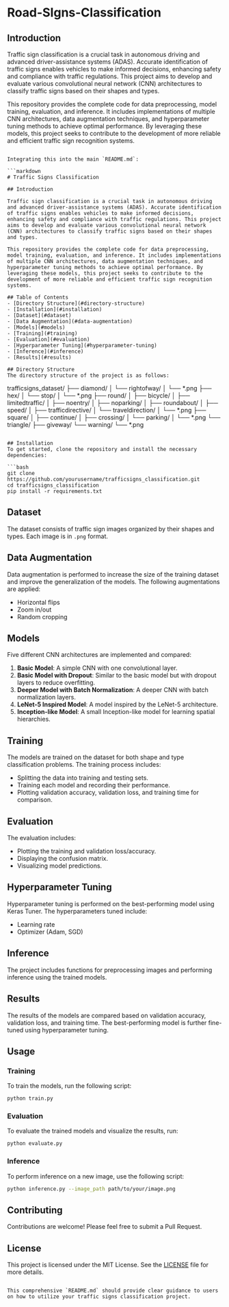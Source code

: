 # Road-SIgns-Classification


## Introduction

Traffic sign classification is a crucial task in autonomous driving and advanced driver-assistance systems (ADAS). Accurate identification of traffic signs enables vehicles to make informed decisions, enhancing safety and compliance with traffic regulations. This project aims to develop and evaluate various convolutional neural network (CNN) architectures to classify traffic signs based on their shapes and types.

This repository provides the complete code for data preprocessing, model training, evaluation, and inference. It includes implementations of multiple CNN architectures, data augmentation techniques, and hyperparameter tuning methods to achieve optimal performance. By leveraging these models, this project seeks to contribute to the development of more reliable and efficient traffic sign recognition systems.
```

Integrating this into the main `README.md`:

```markdown
# Traffic Signs Classification

## Introduction

Traffic sign classification is a crucial task in autonomous driving and advanced driver-assistance systems (ADAS). Accurate identification of traffic signs enables vehicles to make informed decisions, enhancing safety and compliance with traffic regulations. This project aims to develop and evaluate various convolutional neural network (CNN) architectures to classify traffic signs based on their shapes and types.

This repository provides the complete code for data preprocessing, model training, evaluation, and inference. It includes implementations of multiple CNN architectures, data augmentation techniques, and hyperparameter tuning methods to achieve optimal performance. By leveraging these models, this project seeks to contribute to the development of more reliable and efficient traffic sign recognition systems.

## Table of Contents
- [Directory Structure](#directory-structure)
- [Installation](#installation)
- [Dataset](#dataset)
- [Data Augmentation](#data-augmentation)
- [Models](#models)
- [Training](#training)
- [Evaluation](#evaluation)
- [Hyperparameter Tuning](#hyperparameter-tuning)
- [Inference](#inference)
- [Results](#results)

## Directory Structure
The directory structure of the project is as follows:

```
trafficsigns_dataset/
├── diamond/
│   └── rightofway/
│       └── *.png
├── hex/
│   └── stop/
│       └── *.png
├── round/
│   ├── bicycle/
│   ├── limitedtraffic/
│   ├── noentry/
│   ├── noparking/
│   ├── roundabout/
│   ├── speed/
│   ├── trafficdirective/
│   └── traveldirection/
│       └── *.png
├── square/
│   ├── continue/
│   ├── crossing/
│   └── parking/
│       └── *.png
└── triangle/
    ├── giveway/
    └── warning/
        └── *.png
```

## Installation
To get started, clone the repository and install the necessary dependencies:

```bash
git clone https://github.com/yourusername/trafficsigns_classification.git
cd trafficsigns_classification
pip install -r requirements.txt
```

## Dataset
The dataset consists of traffic sign images organized by their shapes and types. Each image is in `.png` format.

## Data Augmentation
Data augmentation is performed to increase the size of the training dataset and improve the generalization of the models. The following augmentations are applied:
- Horizontal flips
- Zoom in/out
- Random cropping

## Models
Five different CNN architectures are implemented and compared:
1. **Basic Model**: A simple CNN with one convolutional layer.
2. **Basic Model with Dropout**: Similar to the basic model but with dropout layers to reduce overfitting.
3. **Deeper Model with Batch Normalization**: A deeper CNN with batch normalization layers.
4. **LeNet-5 Inspired Model**: A model inspired by the LeNet-5 architecture.
5. **Inception-like Model**: A small Inception-like model for learning spatial hierarchies.

## Training
The models are trained on the dataset for both shape and type classification problems. The training process includes:
- Splitting the data into training and testing sets.
- Training each model and recording their performance.
- Plotting validation accuracy, validation loss, and training time for comparison.

## Evaluation
The evaluation includes:
- Plotting the training and validation loss/accuracy.
- Displaying the confusion matrix.
- Visualizing model predictions.

## Hyperparameter Tuning
Hyperparameter tuning is performed on the best-performing model using Keras Tuner. The hyperparameters tuned include:
- Learning rate
- Optimizer (Adam, SGD)

## Inference
The project includes functions for preprocessing images and performing inference using the trained models.

## Results
The results of the models are compared based on validation accuracy, validation loss, and training time. The best-performing model is further fine-tuned using hyperparameter tuning.

## Usage

### Training
To train the models, run the following script:
```bash
python train.py
```

### Evaluation
To evaluate the trained models and visualize the results, run:
```bash
python evaluate.py
```

### Inference
To perform inference on a new image, use the following script:
```bash
python inference.py --image_path path/to/your/image.png
```

## Contributing
Contributions are welcome! Please feel free to submit a Pull Request.

## License
This project is licensed under the MIT License. See the [LICENSE](LICENSE) file for more details.
```

This comprehensive `README.md` should provide clear guidance to users on how to utilize your traffic signs classification project.
